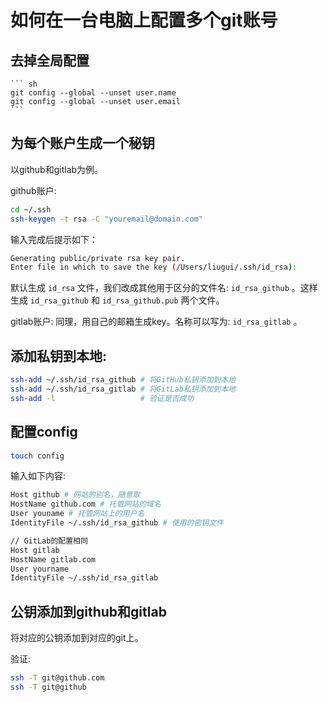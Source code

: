 如何在一台电脑上配置多个git账号
===

去掉全局配置
---
    ``` sh
    git config --global --unset user.name
    git config --global --unset user.email
    ```
为每个账户生成一个秘钥
---
以github和gitlab为例。

github账户:
```sh
cd ~/.ssh
ssh-keygen -t rsa -C "youremail@domain.com"
```
输入完成后提示如下：
```sh
Generating public/private rsa key pair.
Enter file in which to save the key (/Users/liugui/.ssh/id_rsa):
```
默认生成 `id_rsa` 文件，我们改成其他用于区分的文件名: `id_rsa_github` 。这样生成 `id_rsa_github` 和 `id_rsa_github.pub` 两个文件。

gitlab账户:
同理，用自己的邮箱生成key。名称可以写为: `id_rsa_gitlab` 。


添加私钥到本地:
---

``` sh
ssh-add ~/.ssh/id_rsa_github # 将GitHub私钥添加到本地
ssh-add ~/.ssh/id_rsa_gitlab # 将GitLab私钥添加到本地
ssh-add -l                   # 验证是否成功
```

配置config
---
``` sh
touch config
```
输入如下内容:
``` sh
Host github # 网站的别名，随意取
HostName github.com # 托管网站的域名
User youname # 托管网站上的用户名
IdentityFile ~/.ssh/id_rsa_github # 使用的密钥文件

// GitLab的配置相同
Host gitlab
HostName gitlab.com
User yourname
IdentityFile ~/.ssh/id_rsa_gitlab
```

公钥添加到github和gitlab
---
将对应的公钥添加到对应的git上。


验证:

``` sh
ssh -T git@github.com
ssh -T git@github
```
